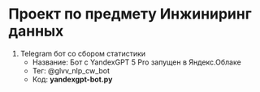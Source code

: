# Проект по предмету Инжиниринг данных

1. Telegram бот со сбором статистики
   - Название: Бот с YandexGPT 5 Pro запущен в Яндекс.Облаке
   - Тег: @glvv_nlp_cw_bot
   - Код: **yandexgpt-bot.py**
  

